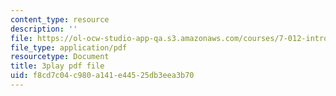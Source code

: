 ```yaml
---
content_type: resource
description: ''
file: https://ol-ocw-studio-app-qa.s3.amazonaws.com/courses/7-012-introduction-to-biology-fall-2004/f8cd7c04c980a141e44525db3eea3b70_5WhcMXP5yEU.pdf
file_type: application/pdf
resourcetype: Document
title: 3play pdf file
uid: f8cd7c04-c980-a141-e445-25db3eea3b70
---
```

